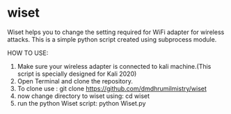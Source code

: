# wiset
Wiset helps you to change the setting required for WiFi adapter for wireless attacks. 
This is a simple python script created using subprocess module.

HOW TO USE:
1. Make sure your wireless adapter is connected to kali machine.(This script is specially designed for Kali 2020)
2. Open Terminal and clone the repository.
3. To clone use : git clone https://github.com/dmdhrumilmistry/wiset
4. now change directory to  wiset using: cd wiset
5. run the python Wiset script: python Wiset.py
